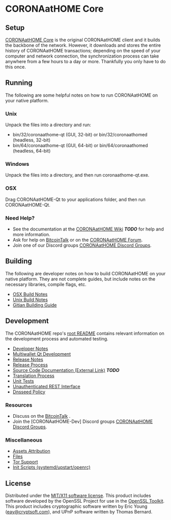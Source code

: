 CORONAatHOME Core
=====================

Setup
---------------------
[CORONAatHOME Core](http://CORONAatHOMEcoin.com) is the original CORONAatHOME client and it builds the backbone of the network. However, it downloads and stores the entire history of CORONAatHOME transactions; depending on the speed of your computer and network connection, the synchronization process can take anywhere from a few hours to a day or more. Thankfully you only have to do this once.

Running
---------------------
The following are some helpful notes on how to run CORONAatHOME on your native platform.

### Unix

Unpack the files into a directory and run:

- bin/32/coronaathome-qt (GUI, 32-bit) or bin/32/coronaathomed (headless, 32-bit)
- bin/64/coronaathome-qt (GUI, 64-bit) or bin/64/coronaathomed (headless, 64-bit)

### Windows

Unpack the files into a directory, and then run coronaathome-qt.exe.

### OSX

Drag CORONAatHOME-Qt to your applications folder, and then run CORONAatHOME-Qt.

### Need Help?

* See the documentation at the [CORONAatHOME Wiki](https://en.bitcoin.it/wiki/Main_Page) ***TODO***
for help and more information.
* Ask for help on [BitcoinTalk](https://bitcointalk.org/index.php) or on the [CORONAatHOME Forum](http://CORONAatHOMEcoin.com/).
* Join one of our Discord groups [CORONAatHOME Discord Groups](https://discord.gg/YcnvMqt).

Building
---------------------
The following are developer notes on how to build CORONAatHOME on your native platform. They are not complete guides, but include notes on the necessary libraries, compile flags, etc.

- [OSX Build Notes](build-osx.md)
- [Unix Build Notes](build-unix.md)
- [Gitian Building Guide](gitian-building.md)

Development
---------------------
The CORONAatHOME repo's [root README](https://github.com/eastcoastcrypto/CORONAatHOME/blob/master/README.md) contains relevant information on the development process and automated testing.

- [Developer Notes](developer-notes.md)
- [Multiwallet Qt Development](multiwallet-qt.md)
- [Release Notes](release-notes.md)
- [Release Process](release-process.md)
- [Source Code Documentation (External Link)](https://dev.visucore.com/bitcoin/doxygen/) ***TODO***
- [Translation Process](translation_process.md)
- [Unit Tests](unit-tests.md)
- [Unauthenticated REST Interface](REST-interface.md)
- [Dnsseed Policy](dnsseed-policy.md)

### Resources

* Discuss on the [BitcoinTalk](https://bitcointalk.org/index.php?topic=1262920.0) .
* Join the [CORONAatHOME-Dev] Discord groups [CORONAatHOME Discord Groups](https://discord.gg/YcnvMqt).

### Miscellaneous
- [Assets Attribution](assets-attribution.md)
- [Files](files.md)
- [Tor Support](tor.md)
- [Init Scripts (systemd/upstart/openrc)](init.md)

License
---------------------
Distributed under the [MIT/X11 software license](http://www.opensource.org/licenses/mit-license.php).
This product includes software developed by the OpenSSL Project for use in the [OpenSSL Toolkit](https://www.openssl.org/). This product includes
cryptographic software written by Eric Young ([eay@cryptsoft.com](mailto:eay@cryptsoft.com)), and UPnP software written by Thomas Bernard.
